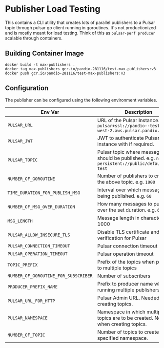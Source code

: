 # Publisher Load Testing

This contains a CLI utility that creates lots of parallel publishers to a Pulsar topic through pulsar go client running in goroutines. It's not productionized and is mostly meant for load testing. Think of this as `pulsar-perf producer` scalable through containers.

## Building Container Image

```
docker build -t max-publishers .
docker tag max-publishers gcr.io/pandio-281116/test-max-publishers:v3
docker push gcr.io/pandio-281116/test-max-publishers:v3
```

## Configuration

The publisher can be configured using the following environment variables.

| Env Var | Description | Default |
| --- | --- | --- |
| `PULSAR_URL` | URL of the Pulsar Instance. e.g. `pulsar+ssl://pandio--test.us-west-2.aws.pulsar.pandio.com:6651` | "" |
| `PULSAR_JWT` | JWT to authenticate Pulsar instance with if required. | "" |
| `PULSAR_TOPIC` | Pulsar topic where messages should be published. e.g. `non-persistent://public/default/load-test` | "" |
| `NUMBER_OF_GOROUTINE` | Number of publishers to create on the above topic. e.g. `1000` | "" |
| `TIME_DURATION_FOR_PUBLISH_MSG` | Interval over which messages are being published. e.g. `60` | "" |
| `NUMBER_OF_MSG_OVER_DURATION` | How many messages to publish over the set duration. e.g. `60` | "" |
| `MSG_LENGTH` | Message length in characters. e.g. 1000 | "" |
| `PULSAR_ALLOW_INSECURE_TLS` | Disable TLS certificate and host verification for Pulsar | `false` |
| `PULSAR_CONNECTION_TIMEOUT` | Pulsar connection timeout | `30s` |
| `PULSAR_OPERATION_TIMEOUT` | Pulsar operation timeout | `30s` |
| `TOPIC_PREFIX` | Prefix of the topics when publishing to multiple topics | "" |
| `NUMBER_OF_GOROUTINE_FOR_SUBSCRIBER` | Number of subscribers | "" |
| `PRODUCER_PREFIX_NAME` | Prefix to producer name when running multiple publishers | "" |
| `PULSAR_URL_FOR_HTTP` | Pulsar Admin URL. Needed when creating topics. | "" |
| `PULSAR_NAMESPACE` | Namespace in which multiple topics are to be created. Needed when creating topics. | "" |
| `NUMBER_OF_TOPIC` | Number of topics to create in the specified namespace. | "" |
